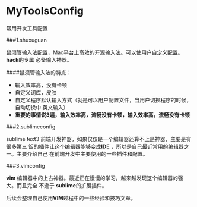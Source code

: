 # MyToolsConfig
常用开发工具配置


###1.shuxuguan

鼠须管输入法配置，Mac平台上高效的开源输入法。可以使用户自定义配置。**hack**的专属
必备输入神器。

####鼠须管输入法的特点：
 - 输入效率高，没有卡顿
 - 自定义词库，皮肤
 - 自定义程序默认输入方式（就是可以用户配置文件，当用户切换程序的时候，自动切换中
  英文输入）
 - **重要的事情说3遍，输入效率高，流畅没有卡顿，输入效率高，流畅没有卡顿**

###2.sublimeconfig

sublime text3 前端开发神器，如果仅仅是一个编辑器还算不上是神器，主要是有很多第三
饭的插件让这个编辑器能够变成**IDE** ，所以是自己最近常用的编辑器之一。主要介绍自己
在前端开发中主要使用的一些插件和配置。

###3.vimconfig

**vim** 编辑器中的上古神器。最近正在慢慢的学习，越来越发现这个编辑器的强大。而且完全
不逊于 **sublime**的扩展插件。

后续会整理自己使用**VIM**过程中的一些经验和技巧文章。
